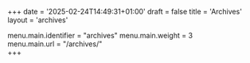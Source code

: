 +++
date = '2025-02-24T14:49:31+01:00'
draft = false
title = 'Archives'
layout = 'archives'

menu.main.identifier = "archives"
menu.main.weight = 3       
menu.main.url = "/archives/"   
+++
